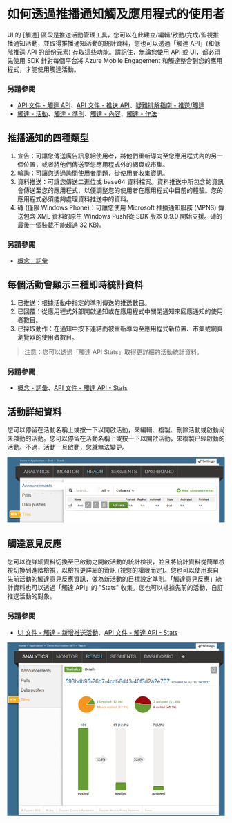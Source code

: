 <properties 
   pageTitle="Azure Mobile Engagement 使用者介面 - 觸達" 
   description="了解如何使用 Azure Mobile Engagement 透過推播通知觸及應用程式的使用者" 
   services="mobile-engagement" 
   documentationCenter="" 
   authors="piyushjo" 
   manager="dwrede" 
   editor=""/>

<tags
   ms.service="mobile-engagement"
   ms.devlang="na"
   ms.topic="article"
   ms.tgt_pltfrm="mobile-multiple"
   ms.workload="mobile" 
   ms.date="02/17/2015"
   ms.author="piyushjo"/>


# 如何透過推播通知觸及應用程式的使用者
UI 的 [觸達] 區段是推送活動管理工具，您可以在此建立/編輯/啟動/完成/監視推播通知活動，並取得推播通知活動的統計資料，您也可以透過「觸達 API」(和低階推送 API 的部份元素) 存取這些功能。請記住，無論您使用 API 或 UI，都必須先使用 SDK 針對每個平台將 Azure Mobile Engagement 和觸達整合到您的應用程式，才能使用觸達活動。

### 另請參閱
-  [API 文件 - 觸達 API][Link 4]、[API 文件 - 推送 API][Link 4]、[疑難排解指南 - 推送/觸達][Link 23]
-  [觸達 - 活動][Link 27]、[觸達 - 準則][Link 28]、[觸達 - 內容][Link 29]、[觸達 - 作法][Link 3]
 
## 推播通知的四種類型
1.    宣告：可讓您傳送廣告訊息給使用者，將他們重新導向至您應用程式內的另一個位置，或者將他們傳送至您應用程式外的網頁或市集。 
2.    輪詢：可讓您透過詢問使用者問題，從使用者收集資訊。
3.    資料推送：可讓您傳送二進位或 base64 資料檔案。資料推送中所包含的資訊會傳送至您的應用程式，以便調整您的使用者在應用程式中目前的體驗。您的應用程式必須能夠處理資料推送中的資料。
4.    磚 (僅限 Windows Phone)：可讓您使用 Microsoft 推播通知服務 (MPNS) 傳送包含 XML 資料的原生 Windows Push(從 SDK 版本 0.9.0 開始支援。磚的最後一個裝載不能超過 32 KB)。

### 另請參閱
-  [概念 - 詞彙][Link 6]

## 每個活動會顯示三種即時統計資料
1.    已推送：根據活動中指定的準則傳送的推送數目。 
2.    已回覆：從應用程式外部開啟通知或在應用程式中關閉通知來回應通知的使用者數目。 
3.    已採取動作：在通知中按下連結而被重新導向至應用程式新位置、市集或網頁瀏覽器的使用者數目。 

> 注意：您可以透過「觸達 API Stats」取得更詳細的活動統計資料。

### 另請參閱
-  [概念 - 詞彙][Link 6]、[API 文件 - 觸達 API - Stats][Link 4]


## 活動詳細資料
您可以停留在活動名稱上或按一下以開啟活動，來編輯、複製、刪除活動或啟動尚未啟動的活動。您可以停留在活動名稱上或按一下以開啟活動，來複製已經啟動的活動。不過，活動一旦啟動，您就無法變更。
 
![Reach1][18]

## 觸達意見反應
您可以從詳細資料切換至已啟動之開啟活動的統計檢視，並且將統計資料從簡單檢視切換到進階檢視，以檢視更詳細的資訊 (視您的權限而定)。您也可以使用來自先前活動的觸達意見反應資訊，做為新活動的目標設定準則。「觸達意見反應」統計資料也可以透過「觸達 API」的 "Stats" 收集。您也可以根據先前的活動，自訂推送活動的對象。


### 另請參閱 
-  [UI 文件 - 觸達 - 新增推送活動][27]、[API 文件 - 觸達 API - Stats][Link 4]

![Reach2][19]

<!--Image references-->
[1]: ./media/mobile-engagement-user-interface-navigation/navigation1.png
[2]: ./media/mobile-engagement-user-interface-home/home1.png
[3]: ./media/mobile-engagement-user-interface-home/home2.png
[4]: ./media/mobile-engagement-user-interface-home/home3.png
[5]: ./media/mobile-engagement-user-interface-home/home4.png
[6]: ./media/mobile-engagement-user-interface-home/home5.png
[7]: ./media/mobile-engagement-user-interface-my-account/myaccount1.png
[8]: ./media/mobile-engagement-user-interface-my-account/myaccount2.png
[9]: ./media/mobile-engagement-user-interface-my-account/myaccount3.png
[10]: ./media/mobile-engagement-user-interface-analytics/analytics1.png
[11]: ./media/mobile-engagement-user-interface-analytics/analytics2.png
[12]: ./media/mobile-engagement-user-interface-analytics/analytics3.png
[13]: ./media/mobile-engagement-user-interface-analytics/analytics4.png
[14]: ./media/mobile-engagement-user-interface-monitor/monitor1.png
[15]: ./media/mobile-engagement-user-interface-monitor/monitor2.png
[16]: ./media/mobile-engagement-user-interface-monitor/monitor3.png
[17]: ./media/mobile-engagement-user-interface-monitor/monitor4.png
[18]: ./media/mobile-engagement-user-interface-reach/reach1.png
[19]: ./media/mobile-engagement-user-interface-reach/reach2.png
[20]: ./media/mobile-engagement-user-interface-reach-campaign/Reach-Campaign1.png
[21]: ./media/mobile-engagement-user-interface-reach-campaign/Reach-Campaign2.png
[22]: ./media/mobile-engagement-user-interface-reach-campaign/Reach-Campaign3.png
[23]: ./media/mobile-engagement-user-interface-reach-campaign/Reach-Campaign4.png
[24]: ./media/mobile-engagement-user-interface-reach-campaign/Reach-Campaign5.png
[25]: ./media/mobile-engagement-user-interface-reach-campaign/Reach-Campaign6.png
[26]: ./media/mobile-engagement-user-interface-reach-campaign/Reach-Campaign7.png
[27]: ./media/mobile-engagement-user-interface-reach-campaign/Reach-Campaign8.png
[28]: ./media/mobile-engagement-user-interface-reach-campaign/Reach-Campaign9.png
[29]: ./media/mobile-engagement-user-interface-reach-criterion/Reach-Criterion1.png
[30]: ./media/mobile-engagement-user-interface-reach-content/Reach-Content1.png
[31]: ./media/mobile-engagement-user-interface-reach-content/Reach-Content2.png
[32]: ./media/mobile-engagement-user-interface-reach-content/Reach-Content3.png
[33]: ./media/mobile-engagement-user-interface-reach-content/Reach-Content4.png
[34]: ./media/mobile-engagement-user-interface-dashboard/dashboard1.png
[35]: ./media/mobile-engagement-user-interface-segments/segments1.png
[36]: ./media/mobile-engagement-user-interface-segments/segments2.png
[37]: ./media/mobile-engagement-user-interface-segments/segments3.png
[38]: ./media/mobile-engagement-user-interface-segments/segments4.png
[39]: ./media/mobile-engagement-user-interface-segments/segments5.png
[40]: ./media/mobile-engagement-user-interface-segments/segments6.png
[41]: ./media/mobile-engagement-user-interface-segments/segments7.png
[42]: ./media/mobile-engagement-user-interface-segments/segments8.png
[43]: ./media/mobile-engagement-user-interface-segments/segments9.png
[44]: ./media/mobile-engagement-user-interface-segments/segments10.png
[45]: ./media/mobile-engagement-user-interface-segments/segments11.png
[46]: ./media/mobile-engagement-user-interface-settings/settings1.png
[47]: ./media/mobile-engagement-user-interface-settings/settings2.png
[48]: ./media/mobile-engagement-user-interface-settings/settings3.png
[49]: ./media/mobile-engagement-user-interface-settings/settings4.png
[50]: ./media/mobile-engagement-user-interface-settings/settings5.png
[51]: ./media/mobile-engagement-user-interface-settings/settings6.png
[52]: ./media/mobile-engagement-user-interface-settings/settings7.png
[53]: ./media/mobile-engagement-user-interface-settings/settings8.png
[54]: ./media/mobile-engagement-user-interface-settings/settings9.png
[55]: ./media/mobile-engagement-user-interface-settings/settings10.png
[56]: ./media/mobile-engagement-user-interface-settings/settings11.png
[57]: ./media/mobile-engagement-user-interface-settings/settings12.png
[58]: ./media/mobile-engagement-user-interface-settings/settings13.png

<!--Link references-->
[Link 1]: mobile-engagement-user-interface.md
[Link 2]: mobile-engagement-troubleshooting-guide.md
[Link 3]: mobile-engagement-how-tos.md
[Link 4]: http://go.microsoft.com/fwlink/?LinkID=525553
[Link 5]: http://go.microsoft.com/fwlink/?LinkID=525554
[Link 6]: http://go.microsoft.com/fwlink/?LinkId=525555
[Link 7]: https://account.windowsazure.com/PreviewFeatures
[Link 8]: https://social.msdn.microsoft.com/Forums/azure/home?forum=azuremobileengagement
[Link 9]: http://azure.microsoft.com/services/mobile-engagement/
[Link 10]: http://azure.microsoft.com/documentation/services/mobile-engagement/
[Link 11]: http://azure.microsoft.com/pricing/details/mobile-engagement/
[Link 12]: mobile-engagement-user-interface-navigation.md
[Link 13]: mobile-engagement-user-interface-home.md
[Link 14]: mobile-engagement-user-interface-my-account.md
[Link 15]: mobile-engagement-user-interface-analytics.md
[Link 16]: mobile-engagement-user-interface-monitor.md
[Link 17]: mobile-engagement-user-interface-reach.md
[Link 18]: mobile-engagement-user-interface-segments.md
[Link 19]: mobile-engagement-user-interface-dashboard.md
[Link 20]: mobile-engagement-user-interface-settings.md
[Link 21]: mobile-engagement-troubleshooting-guide-analytics.md
[Link 22]: mobile-engagement-troubleshooting-guide-apis.md
[Link 23]: mobile-engagement-troubleshooting-guide-push-reach.md
[Link 24]: mobile-engagement-troubleshooting-guide-service.md
[Link 25]: mobile-engagement-troubleshooting-guide-sdk.md
[Link 26]: mobile-engagement-troubleshooting-guide-sr-info.md
[Link 27]: mobile-engagement-user-interface-reach-campaign.md
[Link 28]: mobile-engagement-user-interface-reach-criterion.md
[Link 29]: mobile-engagement-user-interface-reach-content.md
 

<!---HONumber=July15_HO2-->